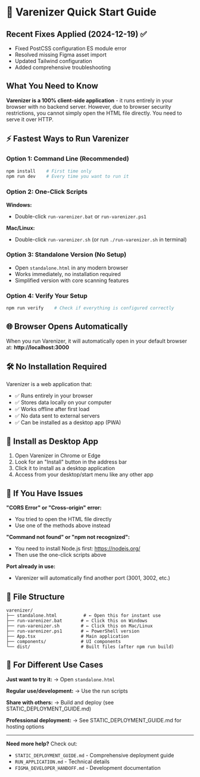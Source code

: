 # 🚀 Varenizer Quick Start Guide

## Recent Fixes Applied (2024-12-19) ✅

- Fixed PostCSS configuration ES module error
- Resolved missing Figma asset import
- Updated Tailwind configuration
- Added comprehensive troubleshooting

## What You Need to Know

**Varenizer is a 100% client-side application** - it runs entirely in your browser with no backend server. However, due to browser security restrictions, you cannot simply open the HTML file directly. You need to serve it over HTTP.

## ⚡ Fastest Ways to Run Varenizer

### Option 1: Command Line (Recommended)
```bash
npm install    # First time only
npm run dev    # Every time you want to run it
```

### Option 2: One-Click Scripts
**Windows:**
- Double-click `run-varenizer.bat` or `run-varenizer.ps1`

**Mac/Linux:**
- Double-click `run-varenizer.sh` (or run `./run-varenizer.sh` in terminal)

### Option 3: Standalone Version (No Setup)
- Open `standalone.html` in any modern browser
- Works immediately, no installation required
- Simplified version with core scanning features

### Option 4: Verify Your Setup
```bash
npm run verify    # Check if everything is configured correctly
```

## 🌐 Browser Opens Automatically

When you run Varenizer, it will automatically open in your default browser at:
**http://localhost:3000**

## 🛠️ No Installation Required

Varenizer is a web application that:
- ✅ Runs entirely in your browser
- ✅ Stores data locally on your computer
- ✅ Works offline after first load
- ✅ No data sent to external servers
- ✅ Can be installed as a desktop app (PWA)

## 📱 Install as Desktop App

1. Open Varenizer in Chrome or Edge
2. Look for an "Install" button in the address bar
3. Click it to install as a desktop application
4. Access from your desktop/start menu like any other app

## 🔧 If You Have Issues

**"CORS Error" or "Cross-origin" error:**
- You tried to open the HTML file directly
- Use one of the methods above instead

**"Command not found" or "npm not recognized":**
- You need to install Node.js first: https://nodejs.org/
- Then use the one-click scripts above

**Port already in use:**
- Varenizer will automatically find another port (3001, 3002, etc.)

## 📂 File Structure

```
varenizer/
├── standalone.html          # ← Open this for instant use
├── run-varenizer.bat       # ← Click this on Windows
├── run-varenizer.sh        # ← Click this on Mac/Linux
├── run-varenizer.ps1       # ← PowerShell version
├── App.tsx                 # Main application
├── components/             # UI components
└── dist/                   # Built files (after npm run build)
```

## 🎯 For Different Use Cases

**Just want to try it:**
→ Open `standalone.html`

**Regular use/development:**
→ Use the run scripts

**Share with others:**
→ Build and deploy (see STATIC_DEPLOYMENT_GUIDE.md)

**Professional deployment:**
→ See STATIC_DEPLOYMENT_GUIDE.md for hosting options

---

**Need more help?** Check out:
- `STATIC_DEPLOYMENT_GUIDE.md` - Comprehensive deployment guide
- `RUN_APPLICATION.md` - Technical details
- `FIGMA_DEVELOPER_HANDOFF.md` - Development documentation